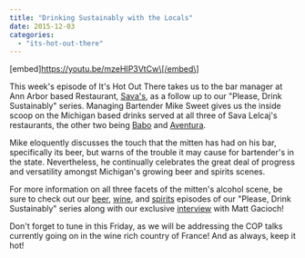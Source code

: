 ```yaml
---
title: "Drinking Sustainably with the Locals"
date: 2015-12-03
categories: 
  - "its-hot-out-there"
---
```


\[embed\]https://youtu.be/mzeHIP3VtCw\[/embed\]

This week's episode of It's Hot Out There takes us to the bar manager at Ann Arbor based Restaurant, [Sava's](http://savasrestaurant.com/), as a follow up to our "Please, Drink Sustainably" series. Managing Bartender Mike Sweet gives us the inside scoop on the Michigan based drinks served at all three of Sava Lelcaj's restaurants, the other two being [Babo](http://www.baboannarbor.com/) and [Aventura](http://aventuraannarbor.com/).

Mike eloquently discusses the touch that the mitten has had on his bar, specifically its beer, but warns of the trouble it may cause for bartender's in the state. Nevertheless, he continually celebrates the great deal of progress and versatility amongst Michigan's growing beer and spirits scenes.

For more information on all three facets of the mitten's alcohol scene, be sure to check out our [beer](http://www.hotinhere.us/podcast/a-cultural-shift-to-conservation-craft-beer-in-michigan/), [wine](http://www.hotinhere.us/podcast/michigans-wine-industry-uncorked/), and [spirits](http://www.hotinhere.us/podcast/distilled-spirits/) episodes of our "Please, Drink Sustainably" series along with our exclusive [interview](http://www.hotinhere.us/2015/11/more-beer-with-matt-gacioch/) with Matt Gacioch!

Don't forget to tune in this Friday, as we will be addressing the COP talks currently going on in the wine rich country of France! And as always, keep it hot!

